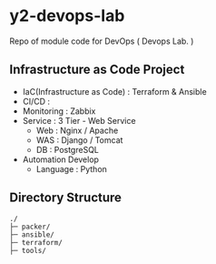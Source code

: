 # y2-devops-lab
Repo of module code for DevOps ( Devops Lab. )



## Infrastructure as Code Project
* IaC(Infrastructure as Code) : Terraform & Ansible
* CI/CD : 
* Monitoring : Zabbix
* Service : 3 Tier - Web Service
    * Web : Nginx / Apache
    * WAS : Django / Tomcat
    * DB : PostgreSQL
* Automation Develop
    * Language : Python
## Directory Structure
```
./
├─ packer/
├─ ansible/
├─ terraform/
├─ tools/
```
